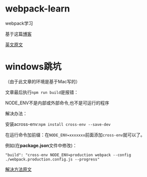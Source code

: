 # webpack-learn

webpack学习

基于这篇[博客](https://segmentfault.com/a/1190000006178770)

[英文原文](http://www.pro-react.com/materials/appendixA/)

# windows跳坑

（由于此文章的环境是基于Mac写的）

文章最后执行`npm run build`是报错：

NODE_ENV不是内部或外部命令,也不是可运行的程序

解决办法：

安装across-env:`npm install cross-env --save-dev `

在运行命令加前缀：在`NODE_ENV=xxxxxxx`前面添加`cross-env`就可以了。 

例如(在**package.json**文件中修改)：

`"build": "cross-env NODE_ENV=production webpack --config ./webpack.production.config.js --progress"`

[解决方法原文](http://blog.csdn.net/koufulong/article/details/75270337)
